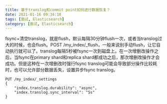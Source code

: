 ```yaml
---
title: 基于translog和commit point如何进行数据恢复？
date: 2021-01-16 09:34:18
tags: [面试, Elasticsearch]
category: [面试, Elasticsearch]
---
```


fsync+清空translog，就是flush，默认每隔30分钟flush一次，或者当translog过大的时候，也会flush。POST /my_index/_flush，一般来说别手动flush，让它自动执行就可以了。translog每隔5秒被fsync一次到磁盘上。在一次增删改操作之后，当fsync在primary shard和replica shard都成功之后，那次增删改操作才会成功。但是这种在一次增删改时强行fsync translog可能会导致部分操作比较耗时，也可以允许部分数据丢失，设置异步fsync translog。

```
PUT /my_index/_settings
{
    "index.translog.durability": "async",
    "index.translog.sync_interval": "5s"
}
```
